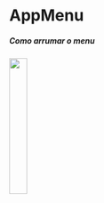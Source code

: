 # AppMenu

##### Como arrumar o menu

<img src="https://user-images.githubusercontent.com/72177982/120504018-29e22b00-c39a-11eb-8cde-dc40dbace535.jpg" width="25%">
